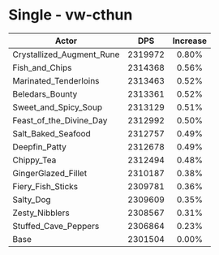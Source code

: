 # Single - vw-cthun
| Actor | DPS | Increase |
|---|:---:|:---:|
|Crystallized_Augment_Rune|2319972|0.80%|
|Fish_and_Chips|2314368|0.56%|
|Marinated_Tenderloins|2313463|0.52%|
|Beledars_Bounty|2313361|0.52%|
|Sweet_and_Spicy_Soup|2313129|0.51%|
|Feast_of_the_Divine_Day|2312992|0.50%|
|Salt_Baked_Seafood|2312757|0.49%|
|Deepfin_Patty|2312678|0.49%|
|Chippy_Tea|2312494|0.48%|
|GingerGlazed_Fillet|2310187|0.38%|
|Fiery_Fish_Sticks|2309781|0.36%|
|Salty_Dog|2309609|0.35%|
|Zesty_Nibblers|2308567|0.31%|
|Stuffed_Cave_Peppers|2306864|0.23%|
|Base|2301504|0.00%|
